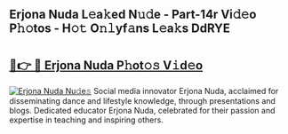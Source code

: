 ## Erjona Nuda L𝚎a𝚔ed N𝚞𝚍e - Part-14r Vi𝚍𝚎o P𝚑𝚘tos - H𝚘𝚝 O𝚗𝚕yf𝚊ns L𝚎a𝚔s DdRYE

# <h2><a href="http://kf4bffe.oniu.top/?m=Erjona+Nuda">🔗👉 🔴 Erjona Nuda P𝚑ot𝚘𝚜 V𝚒d𝚎o</a></h2>

[![Erjona Nuda Nu𝚍e𝚜](https://i.imgur.com/0qMVB7G.gif)](http://kf4bffe.oniu.top/?m=Erjona+Nuda)
Social media innovator Erjona Nuda, acclaimed for disseminating dance and lifestyle knowledge, through presentations and blogs. Dedicated educator Erjona Nuda, celebrated for their passion and expertise in teaching and inspiring others.  
